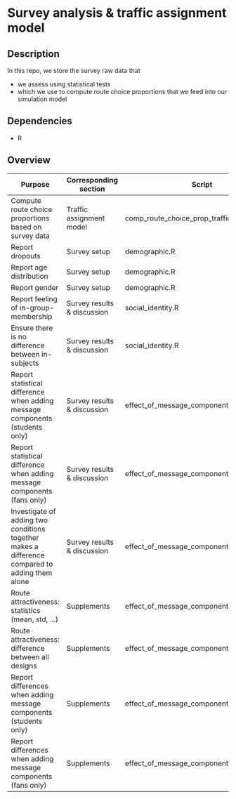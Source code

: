 # Survey analysis & traffic assignment model


## Description

In this repo, we store the survey raw data that
* we assess using statistical tests
* which we use to compute route choice proportions that we feed into our simulation model


## Dependencies

* R


## Overview

| Purpose                                                                                         | Corresponding section       | Script                                      | Corresponding output files                       |
|-------------------------------------------------------------------------------------------------|-----------------------------|---------------------------------------------|--------------------------------------------------|
| Compute route choice proportions based on survey data                                           | Traffic assignment model    | comp_route_choice_prop_traffic_assignment.R | table_6_RouteChoiceProportions.tex               |
| Report dropouts                                                                                 | Survey setup                | demographic.R                               | dropouts.tex                                     |
| Report age distribution                                                                         | Survey setup                | demographic.R                               | table_1_age.tex                                  |
| Report gender                                                                                   | Survey setup                | demographic.R                               | gender.tex                                       |
| Report feeling of in-group-membership                                                           | Survey results & discussion | social_identity.R                           | SocialIdentityVarsDifferenceFansStudents.tex     |
| Ensure there is no difference  between in-subjects                                              | Survey results & discussion | social_identity.R                           | SocialIdentityVarsKruskalWallisConditions.tex    |
| Report statistical difference when adding message  components (students only)                   | Survey results & discussion | effect_of_message_components.               | table_3_students.tex                             |
| Report statistical difference when adding message  components (fans only)                       | Survey results & discussion | effect_of_message_components.               | table_4_5_fans.tex                               |
| Investigate of adding two conditions together  makes a difference compared to adding them alone | Survey results & discussion | effect_of_message_components.R              | fans_long_route_no_diff_when_adding_together.tex |
| Route attractiveness: statistics (mean, std, ...)                                               | Supplements                 | effect_of_message_components.               | supplements_table_S1_S2_stats.tex                |
| Route attractiveness: difference between all designs                                            | Supplements                 | effect_of_message_components.               | supplements_table_S3_kruskal.tex                 |
| Report differences when adding message components  (students only)                              | Supplements                 | effect_of_message_components.               | supplements_table_S4_students.tex                |
| Report differences when adding message components  (fans only)                                  | Supplements                 | effect_of_message_components.               | supplements_table_S5_fans.tex                    |
